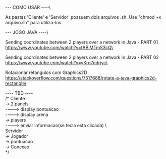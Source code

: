  ---  COMO USAR  ----\
 
As pastas 'Cliente' e 'Servidor' possuem dois arquivos .sh.
Use "chmod +x arquivo.sh" para utilizá-los.

 ---  JOGO JAVA  ----\

Sending coordinates between 2 players over a network in Java - PART 01\
 https://www.youtube.com/watch?v=tABiMTmS3cQ\

Sending coordinates between 2 players over a network in Java - PART 02\
https://www.youtube.com/watch?v=yKrd7ddrjyc\

Rotacionar retangulos com Graphics2D\
https://stackoverflow.com/questions/7517688/rotate-a-java-graphics2d-rectangle\

---- TBD ----\
/*
    Cliente\
       ->   2 panels\
       ---->     display pontuacao\
       ---->     display arena\
       ->   players\
       ---->      enviar informacao(se tecla esta clicada) \  
    Servidor\
       ->   Jogador\
       ->   pontuacao\
       ->   Conexao\
*/
